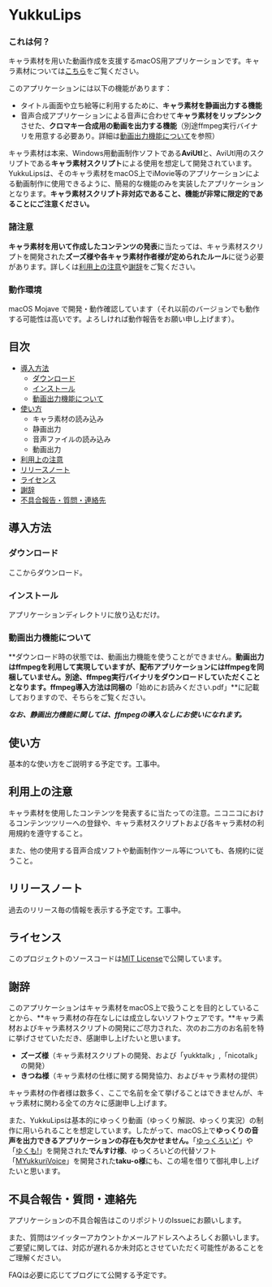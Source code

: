 # YukkuLips

### これは何？

キャラ素材を用いた動画作成を支援するmacOS用アプリケーションです。キャラ素材については[こちら](https://dic.nicovideo.jp/a/%E3%82%AD%E3%83%A3%E3%83%A9%E7%B4%A0%E6%9D%90%E3%82%B9%E3%82%AF%E3%83%AA%E3%83%97%E3%83%88)をご覧ください。

このアプリケーションには以下の機能があります：

- タイトル画面や立ち絵等に利用するために、**キャラ素材を静画出力する機能**
- 音声合成アプリケーションによる音声に合わせて**キャラ素材をリップシンク**させた、**クロマキー合成用の動画を出力する機能**（別途ffmpeg実行バイナリを用意する必要あり。詳細は[動画出力機能について](#動画出力機能について)を参照）

キャラ素材は本来、Windows用動画制作ソフトである**AviUtl**と、AviUtl用のスクリプトである**キャラ素材スクリプト**による使用を想定して開発されています。YukkuLipsは、そのキャラ素材をmacOS上でiMovie等のアプリケーションによる動画制作に使用できるように、簡易的な機能のみを実装したアプリケーションとなります。**キャラ素材スクリプト非対応であること、機能が非常に限定的であることにご注意ください。**



### 諸注意

**キャラ素材を用いて作成したコンテンツの発表**に当たっては、キャラ素材スクリプトを開発された**ズーズ様や各キャラ素材作者様が定められたルール**に従う必要があります。詳しくは[利用上の注意](#利用上の注意)や[謝辞](#謝辞)をご覧ください。



### 動作環境

macOS Mojave で開発・動作確認しています（それ以前のバージョンでも動作する可能性は高いです。よろしければ動作報告をお願い申し上げます）。



## 目次

- [導入方法](#導入方法)
  - [ダウンロード](#ダウンロード)
  - [インストール](#インストール)
  - [動画出力機能について](#動画出力機能について)
- [使い方](#使い方)
  - キャラ素材の読み込み
  - 静画出力
  - 音声ファイルの読み込み
  - 動画出力
- [利用上の注意](#利用上の注意)
- [リリースノート](#リリースノート)
- [ライセンス](#ライセンス)
- [謝辞](#謝辞)
- [不具合報告・質問・連絡先](#不具合報告・質問・連絡先)



## 導入方法

### ダウンロード

ここからダウンロード。

### インストール

アプリケーションディレクトリに放り込むだけ。

### 動画出力機能について

**ダウンロード時の状態では、動画出力機能を使うことができません。**動画出力はffmpegを利用して実現していますが、配布アプリケーションにはffmpegを同梱していません。**別途、ffmpeg実行バイナリをダウンロード**していただくこととなります。ffmpeg導入方法は同梱の**「始めにお読みください.pdf」**に記載しておりますので、そちらをご覧ください。

***なお、静画出力機能に関しては、ffmpegの導入なしにお使いになれます。***



## 使い方

基本的な使い方をご説明する予定です。工事中。



## 利用上の注意

キャラ素材を使用したコンテンツを発表するに当たっての注意。ニコニコにおけるコンテンツツリーへの登録や、キャラ素材スクリプトおよび各キャラ素材の利用規約を遵守すること。

また、他の使用する音声合成ソフトや動画制作ツール等についても、各規約に従うこと。



## リリースノート

過去のリリース毎の情報を表示する予定です。工事中。



## ライセンス

このプロジェクトのソースコードは[MIT License](https://opensource.org/licenses/mit-license.php)で公開しています。



## 謝辞

このアプリケーションはキャラ素材をmacOS上で扱うことを目的としていることから、**キャラ素材の存在なしには成立しないソフトウェアです。**キャラ素材およびキャラ素材スクリプトの開発にご尽力された、次のお二方のお名前を特に挙げさせていただき、感謝申し上げたいと思います。

- **ズーズ様**（キャラ素材スクリプトの開発、および「yukktalk」,「nicotalk」の開発）
- **きつね様**（キャラ素材の仕様に関する開発協力、およびキャラ素材の提供）

キャラ素材の作者様は数多く、ここで名前を全て挙げることはできませんが、キャラ素材に関わる全ての方々に感謝申し上げます。

また、YukkuLipsは基本的にゆっくり動画（ゆっくり解説、ゆっくり実況）の制作に用いられることを想定しています。したがって、macOS上で**ゆっくりの音声を出力できるアプリケーションの存在も欠かせません。**「[ゆっくろいど](http://www.yukkuroid.com/)」や「[ゆくも!](http://www.yukumo.net/)」を開発された**でんすけ様**、ゆっくろいどの代替ソフト「[MYukkuriVoice](https://github.com/taku-o/myukkurivoice)」を開発された**taku-o様**にも、この場を借りて御礼申し上げたいと思います。



## 不具合報告・質問・連絡先

アプリケーションの不具合報告はこのリポジトリのIssueにお願いします。

また、質問はツイッターアカウントかメールアドレスへよろしくお願いします。ご要望に関しては、対応が遅れるか未対応とさせていただく可能性があることをご理解ください。

FAQは必要に応じてブログにて公開する予定です。

